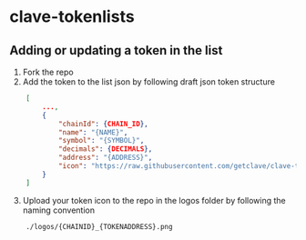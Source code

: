 # clave-tokenlists

## Adding or updating a token in the list

1. Fork the repo
2. Add the token to the list json by following draft json token structure 

``` json
    [
        ...,
        {
            "chainId": {CHAIN_ID},
            "name": "{NAME}",
            "symbol": "{SYMBOL}",
            "decimals": {DECIMALS},
            "address": "{ADDRESS}",
            "icon": "https://raw.githubusercontent.com/getclave/clave-tokenlists/master/logos/{CHAINID}_{TOKENADDRESS}.png"
        }
    ]
```

3. Upload your token icon to the repo in the logos folder by following the naming convention

``` 
    ./logos/{CHAINID}_{TOKENADDRESS}.png
```
